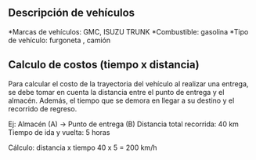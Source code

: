 ## Descripción de vehículos

*Marcas de vehículos: GMC, ISUZU TRUNK
*Combustible: gasolina 
*Tipo de vehículo: furgoneta , camión

## Calculo de costos (tiempo x distancia)

Para calcular el costo de la trayectoria del vehículo al realizar
una entrega, se debe tomar en cuenta la distancia entre el punto de 
entrega y el almacén. Además, el tiempo que se demora en llegar a su
destino y el recorrido de regreso. 

Ej: 
Almacén (A) -> Punto de entrega (B)
Distancia total recorrida: 40 km
Tiempo de ida y vuelta: 5 horas

Cálculo: 
distancia x tiempo
40 x 5 = 200 km/h 
        



